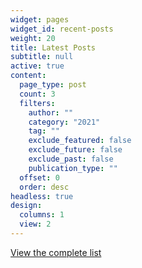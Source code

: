 ```yaml
---
widget: pages
widget_id: recent-posts
weight: 20
title: Latest Posts
subtitle: null
active: true
content:
  page_type: post
  count: 3
  filters:
    author: ""
    category: "2021"
    tag: ""
    exclude_featured: false
    exclude_future: false
    exclude_past: false
    publication_type: ""
  offset: 0
  order: desc
headless: true
design:
  columns: 1
  view: 2
---
```

[View the complete list](/posts)

